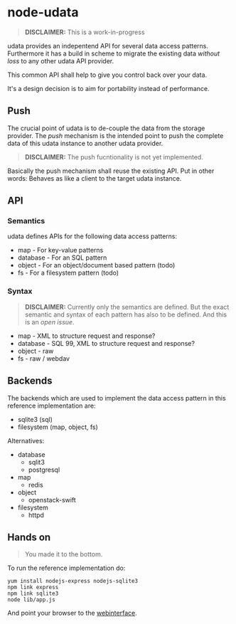 node-udata
==========

> **DISCLAIMER:** This is a work-in-progress

udata provides an indepentend API for several data access patterns.
Furthermore it has a build in scheme to migrate the existing data
_without loss_ to any other udata API provider.

This common API shall help to give you control back over your data.

It's a design decision is to aim for portability instead of performance.

Push
----
The crucial point of udata is to de-couple the data from the storage
provider.
The *push* mechanism is the intended point to push the complete data
of this udata instance to another udata provider.

> **DISCLAIMER:** The push fucntionality is not yet implemented.

Basically the push mechanism shall reuse the existing API. Put in other
words: Behaves as like a client to the target udata instance.

API
---
### Semantics
udata defines APIs for the following data access patterns:

* map - For key-value patterns
* database - For an SQL pattern
* object - For an object/document based pattern (todo)
* fs - For a filesystem pattern (todo)

### Syntax

> **DISCLAIMER:** Currently only the semantics are defined.
> But the exact semantic and syntax of each pattern has also to be defined.
> And this is an _open issue_.

* map - XML to structure request and response?
* database - SQL 99, XML to structure request and response?
* object - raw
* fs - raw / webdav

Backends
--------
The backends which are used to implement the data access pattern in this
reference implementation are:

* sqlite3 (sql)
* filesystem (map, object, fs)

Alternatives:

* database
  + sqlit3
  + postgresql
* map
  + redis
* object
  + openstack-swift
* filesystem
  + httpd

Hands on
--------

> You made it to the bottom.

To run the reference implementation do:

    yum install nodejs-express nodejs-sqlite3
    npm link express
    npm link sqlite3
    node lib/app.js

And point your browser to the [webinterface](http://127.0.0.1:3000).

